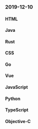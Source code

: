 ### 2019-12-10

#### HTML

#### Java

#### Rust

#### CSS

#### Go

#### Vue

#### JavaScript

#### Python

#### TypeScript

#### Objective-C
